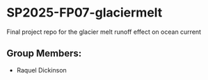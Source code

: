 # SP2025-FP07-glaciermelt
Final project repo for the glacier melt runoff effect on ocean current 

## Group Members:
- Raquel Dickinson
